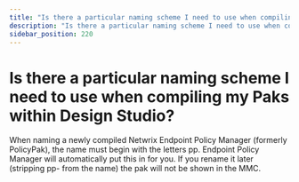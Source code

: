 ```yaml
---
title: "Is there a particular naming scheme I need to use when compiling my Paks within Design Studio?"
description: "Is there a particular naming scheme I need to use when compiling my Paks within Design Studio?"
sidebar_position: 220
---
```


# Is there a particular naming scheme I need to use when compiling my Paks within Design Studio?

When naming a newly compiled Netwrix Endpoint Policy Manager (formerly PolicyPak), the name must
begin with the letters pp. Endpoint Policy Manager will automatically put this in for you. If you
rename it later (stripping pp- from the name) the pak will not be shown in the MMC.

